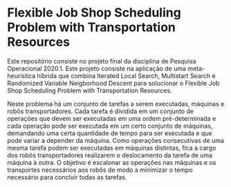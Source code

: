 # Flexible Job Shop Scheduling Problem with Transportation Resources

Este repositório consiste no projeto final da disciplina de Pesquisa Operacional 2020.1. Este projeto consiste na aplicação de uma meta-heurística híbrida que combina Iterated Local Search, Multistart Search e Randomized Variable Neigborhood Descent para solucionar o Flexible Job Shop Scheduling Problem with Transportation Resources. 

Neste problema há um conjunto de tarefas a serem executadas, máquinas e robôs transportadores. Cada tarefa é dividida em um conjunto de operações que devem ser executadas em uma ordem pré-determinada e cada operação pode ser executada em um certo conjunto de máquinas, demandando uma certa quantidade de tempo para ser executada e que pode variar a depender da máquina. Como operações consecutivas de uma mesma tarefa podem ser executadas em máquinas distintas, fica a cargo dos robôs transportadores realizarem o deslocamento da tarefa de uma máquina à outra. O objetivo é escalonar as operações nas máquinas e os transportes necessários aos robôs de modo a minimizar o tempo necessário para concluir todas as tarefas.
